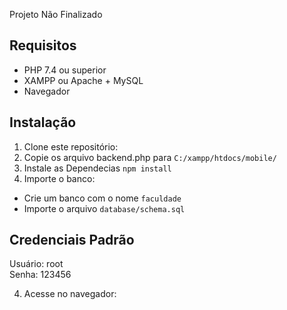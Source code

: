 Projeto Não Finalizado
## Requisitos
- PHP 7.4 ou superior
- XAMPP ou Apache + MySQL
- Navegador

## Instalação
1. Clone este repositório:
2. Copie os arquivo backend.php para `C:/xampp/htdocs/mobile/`
3. Instale as Dependecias `npm install`
4. Importe o banco:
- Crie um banco com o nome `faculdade`
- Importe o arquivo `database/schema.sql`

## Credenciais Padrão
Usuário: root  
Senha: 123456

4. Acesse no navegador:

